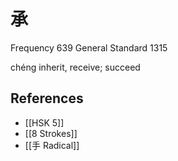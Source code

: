 # 承
Frequency 639
General Standard 1315

chéng
inherit, receive; succeed

## References
- [[HSK 5]]
- [[8 Strokes]]
- [[手 Radical]]